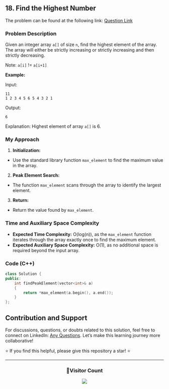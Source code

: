 ## 18. Find the Highest Number

The problem can be found at the following link: [Question Link](https://www.geeksforgeeks.org/problems/find-the-highest-number2259/1)

### Problem Description

Given an integer array `a[]` of size `n`, find the highest element of the array. The array will either be strictly increasing or strictly increasing and then strictly decreasing.

Note: `a[i]` != `a[i+1]`

**Example:**

Input:

```
11
1 2 3 4 5 6 5 4 3 2 1
```

Output:

```
6
```

Explanation:
Highest element of array `a[]` is 6.

### My Approach

1. **Initialization:**

- Use the standard library function `max_element` to find the maximum value in the array.

2. **Peak Element Search:**

- The function `max_element` scans through the array to identify the largest element.

3. **Return:**

- Return the value found by `max_element`.

### Time and Auxiliary Space Complexity

- **Expected Time Complexity:** O(log(n)), as the `max_element` function iterates through the array exactly once to find the maximum element.
- **Expected Auxiliary Space Complexity:** O(1), as no additional space is required beyond the input array.

### Code (C++)

```cpp
class Solution {
public:
    int findPeakElement(vector<int>& a)
    {
        return *max_element(a.begin(), a.end());
    }
};
```

## Contribution and Support

For discussions, questions, or doubts related to this solution, feel free to connect on LinkedIn: [Any Questions](https://www.linkedin.com/in/patel-hetkumar-sandipbhai-8b110525a/). Let’s make this learning journey more collaborative!

⭐ If you find this helpful, please give this repository a star! ⭐

---

<div align="center">
  <h3><b>📍Visitor Count</b></h3>
</div>

<p align="center">
  <img src="https://profile-counter.glitch.me/Hunterdii/count.svg" />
</p>
